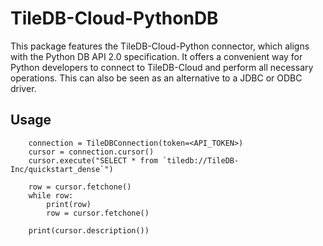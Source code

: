 # TileDB-Cloud-PythonDB

This package features the TileDB-Cloud-Python connector, which aligns with the Python DB API 2.0 specification. It offers a convenient way for Python developers to connect to TileDB-Cloud and perform all necessary operations. 
This can also be seen as an alternative to a JDBC or ODBC driver.


## Usage

```
    connection = TileDBConnection(token=<API_TOKEN>)
    cursor = connection.cursor()
    cursor.execute("SELECT * from `tiledb://TileDB-Inc/quickstart_dense`")

    row = cursor.fetchone()
    while row:
        print(row)
        row = cursor.fetchone()
        
    print(cursor.description())

```
